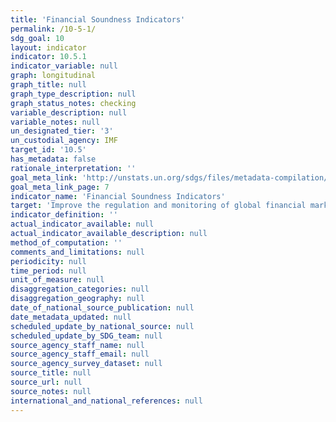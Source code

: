 ```yaml
---
title: 'Financial Soundness Indicators'
permalink: /10-5-1/
sdg_goal: 10
layout: indicator
indicator: 10.5.1
indicator_variable: null
graph: longitudinal
graph_title: null
graph_type_description: null
graph_status_notes: checking
variable_description: null
variable_notes: null
un_designated_tier: '3'
un_custodial_agency: IMF
target_id: '10.5'
has_metadata: false
rationale_interpretation: ''
goal_meta_link: 'http://unstats.un.org/sdgs/files/metadata-compilation/Metadata-Goal-10.pdf'
goal_meta_link_page: 7
indicator_name: 'Financial Soundness Indicators'
target: 'Improve the regulation and monitoring of global financial markets and institutions and strengthen the implementation of such regulations.'
indicator_definition: ''
actual_indicator_available: null
actual_indicator_available_description: null
method_of_computation: ''
comments_and_limitations: null
periodicity: null
time_period: null
unit_of_measure: null
disaggregation_categories: null
disaggregation_geography: null
date_of_national_source_publication: null
date_metadata_updated: null
scheduled_update_by_national_source: null
scheduled_update_by_SDG_team: null
source_agency_staff_name: null
source_agency_staff_email: null
source_agency_survey_dataset: null
source_title: null
source_url: null
source_notes: null
international_and_national_references: null
---
```

